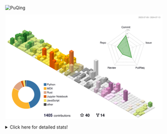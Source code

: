 ![PuQing](https://user-images.githubusercontent.com/27223114/171565019-9a56fae6-b08b-421f-99db-7e830da42371.png)

![](./profile-3d-contrib/profile-season-animate.svg)

<details>
<summary>Click here for detailed stats!</summary>

<!--START_SECTION:waka-->
![Lines of code](https://img.shields.io/badge/From%20Hello%20World%20I%27ve%20Written-1.3%20million%20lines%20of%20code-blue)

**🐱 My GitHub Data** 

> 📦 397.7 kB Used in GitHub's Storage 
 > 
> 🏆 413 Contributions in the Year 2024
 > 
> 🚫 Not Opted to Hire
 > 
> 📜 46 Public Repositories 
 > 
> 🔑 29 Private Repositories 
 > 
**I'm an Early 🐤** 

```text
🌞 Morning                477 commits         ██░░░░░░░░░░░░░░░░░░░░░░░   06.43 % 
🌆 Daytime                3389 commits        ███████████░░░░░░░░░░░░░░   45.69 % 
🌃 Evening                1594 commits        █████░░░░░░░░░░░░░░░░░░░░   21.49 % 
🌙 Night                  1958 commits        ███████░░░░░░░░░░░░░░░░░░   26.40 % 
```


📊 **This Week I Spent My Time On** 

```text
💬 Programming Languages: 
Browsing                 5 hrs 5 mins        █████████░░░░░░░░░░░░░░░░   37.91 % 
GitHubing                3 hrs 35 mins       ███████░░░░░░░░░░░░░░░░░░   26.76 % 
Fish Touching            1 hr 39 mins        ███░░░░░░░░░░░░░░░░░░░░░░   12.41 % 
CLI                      53 mins             ██░░░░░░░░░░░░░░░░░░░░░░░   06.60 % 
Searching                52 mins             ██░░░░░░░░░░░░░░░░░░░░░░░   06.58 % 

🔥 Editors: 
Chrome                   11 hrs 45 mins      ██████████████████████░░░   87.63 % 
fish                     53 mins             ██░░░░░░░░░░░░░░░░░░░░░░░   06.60 % 
VS Code                  43 mins             █░░░░░░░░░░░░░░░░░░░░░░░░   05.37 % 
Obsidian                 3 mins              ░░░░░░░░░░░░░░░░░░░░░░░░░   00.40 % 

💻 Operating System: 
Mac                      12 hrs 41 mins      ████████████████████████░   94.63 % 
WSL                      34 mins             █░░░░░░░░░░░░░░░░░░░░░░░░   04.23 % 
Linux                    9 mins              ░░░░░░░░░░░░░░░░░░░░░░░░░   01.14 % 
```


<!--END_SECTION:waka-->
</details>
